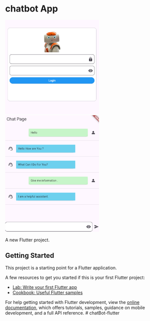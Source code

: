 # chatbot App
<img src="images/chatBot_1.png" alt="Alt text" width="300"/>
<br>
<img src="images/chatBot_2.png" alt="Alt text" width="300"/>


A new Flutter project.

## Getting Started

This project is a starting point for a Flutter application.

A few resources to get you started if this is your first Flutter project:

- [Lab: Write your first Flutter app](https://docs.flutter.dev/get-started/codelab)
- [Cookbook: Useful Flutter samples](https://docs.flutter.dev/cookbook)

For help getting started with Flutter development, view the
[online documentation](https://docs.flutter.dev/), which offers tutorials,
samples, guidance on mobile development, and a full API reference.
#   c h a t B o t - f l u t t e r 
 
 